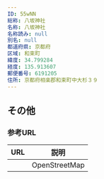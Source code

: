 ```yaml
---
ID: 55wNN
総称: 八坂神社
名称: 八坂神社
名称読み: null
別名: null
都道府県: 京都府
区域: 和束町
緯度: 34.799284
経度: 135.913607
郵便番号: 6191205
住所: 京都府相楽郡和束町中大杉３９
---
```


## その他

### 参考URL

| URL | 説明          |
| --- | ------------- |
|     | OpenStreetMap |
